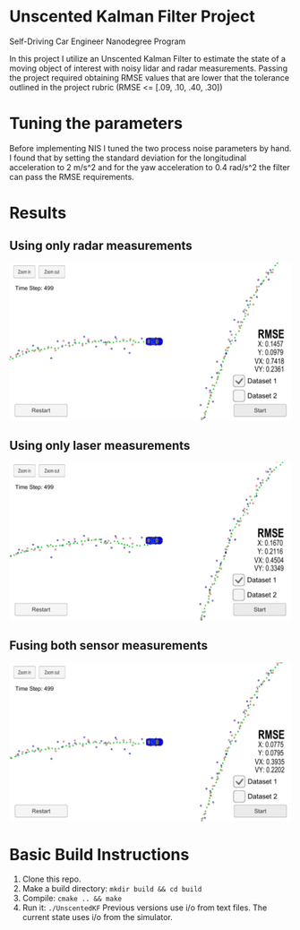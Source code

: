 # Unscented Kalman Filter Project 
Self-Driving Car Engineer Nanodegree Program

In this project I utilize an Unscented Kalman Filter to estimate the state of a moving object of interest with noisy lidar and radar measurements. Passing the project required obtaining RMSE values that are lower that the tolerance outlined in the project rubric (RMSE <= [.09, .10, .40, .30]) 

# Tuning the parameters
Before implementing NIS I tuned the two process noise parameters by hand. I found that by setting the standard deviation for the longitudinal acceleration to 2 m/s^2 and for the yaw acceleration to 0.4 rad/s^2 the filter can pass the RMSE requirements.

# Results

## Using only radar measurements
![Radar only](radar_only.jpg)

## Using only laser measurements
![Laser only](laser_only.jpg)

## Fusing both sensor measurements
![Fused](sensor_fusion.jpg)

# Basic Build Instructions

1. Clone this repo.
2. Make a build directory: `mkdir build && cd build`
3. Compile: `cmake .. && make`
4. Run it: `./UnscentedKF` Previous versions use i/o from text files.  The current state uses i/o
from the simulator.

